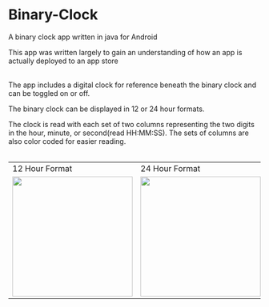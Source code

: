 # Binary-Clock
A binary clock app written in java for Android

This app was written largely to gain an understanding of how an app is actually deployed to an app store
<br />
<br />

The app includes a digital clock for reference beneath the binary clock
and can be toggled on or off.

The binary clock can be displayed in 12 or 24 hour formats.

The clock is read with each set of two columns representing
the two digits in the hour, minute, or second(read HH:MM:SS).
The sets of columns are also color coded for easier reading.
<br />
<br />

<table align="center">
  <tr>
    <td>12 Hour Format</td>
     <td>24 Hour Format</td>
     <td>No Format</td>
  </tr>
  <tr>
    <td><img src="https://github.com/hilldrupbf/Binary-Clock/blob/master/img/12_hr_clock.jpeg" width="240"></td>
    <td><img src="https://github.com/hilldrupbf/Binary-Clock/blob/master/img/24_hr_clock.jpeg" width="240"></td>
    <td><img src="https://github.com/hilldrupbf/Binary-Clock/blob/master/img/binary_clock.jpeg" width="240"></td>
  </tr>
 </table>
